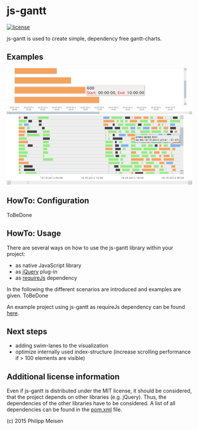 js-gantt
=============

[![license](https://img.shields.io/github/license/pmeisen/js-gantt.svg)](LICENSE)

js-gantt is used to create simple, dependency free gantt-charts.

## Examples
![Example01](/docs/Example01.png)
![Example02](/docs/Example02.png)

## HowTo: Configuration
ToBeDone

## HowTo: Usage

There are several ways on how to use the js-gantt library within your project:
- as native JavaScript library
- as [jQuery](https://jquery.com/) plug-in
- as [requireJs](http://requirejs.org/) dependency

In the following the different scenarios are introduced and examples are given.
ToBeDone

An example project using js-gantt as requireJs dependency can be found [here](https://github.com/pmeisen/dis-timeintervaldataanalyzer-ui).

## Next steps
- adding swim-lanes to the visualization
- optimize internally used index-structure (increase scrolling performance if > 100 elements are visible)

## Additional license information
Even if js-gantt is distributed under the MIT license, it should be considered, that the project
depends on other libraries (e.g. jQuery). Thus, the dependencies of the other libraries have to
be considered. A list of all dependencies can be found in the [pom.xml](pom.xml) file.

(c) 2015 Philipp Meisen